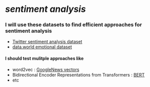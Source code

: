 # _**sentiment analysis**_
### I will use these datasets to find efficient approaches for sentiment analysis 
* [Twitter sentiment analysis dataset](https://www.kaggle.com/arkhoshghalb/twitter-sentiment-analysis-hatred-speech) 
* [data.world emotional dataset](https://data.world/crowdflower/sentiment-analysis-in-text)

#### I should test mulitple approaches like 
* word2vec : [GoogleNews vectors](https://code.google.com/archive/p/word2vec/)
* Bidirectional Encoder Representations from Transformers : [BERT](https://arxiv.org/abs/1810.04805)
* etc
